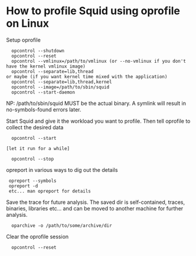 # How to profile Squid using oprofile on Linux

Setup oprofile

``` 
  opcontrol --shutdown
  opcontrol --reset
  opcontrol --vmlinux=/path/to/vmlinux (or --no-vmlinux if you don't have the kernel vmlinux image)
  opcontrol --separate=lib,thread
or maybe (if you want kernel time mixed with the application)
  opcontrol --separate=lib,thread,kernel
  opcontrol --image=/path/to/sbin/squid
  opcontrol --start-daemon
```

NP: /path/to/sbin/squid MUST be the actual binary. A symlink will result
in no-symbols-found errors later.

Start Squid and give it the workload you want to profile. Then tell
oprofile to collect the desired data

``` 
  opcontrol --start

[let it run for a while]

  opcontrol --stop
```

opreport in various ways to dig out the details

``` 
 opreport --symbols
 opreport -d
 etc... man opreport for details
```

Save the trace for future analysis. The saved dir is self-contained,
traces, binaries, libraries etc... and can be moved to another machine
for further analysis.

``` 
  oparchive -o /path/to/some/archive/dir
```

Clear the oprofile session

``` 
  opcontrol --reset
```
